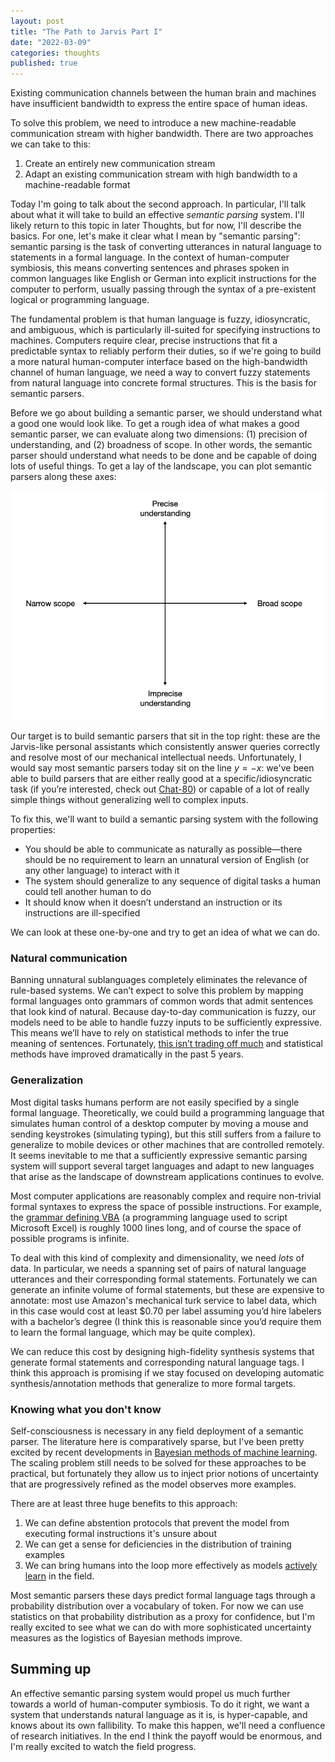 ```yaml
---
layout: post
title: "The Path to Jarvis Part I"
date: "2022-03-09"
categories: thoughts
published: true
---
```

Existing communication channels between the human brain and machines have insufficient bandwidth to express the entire space of human ideas.

To solve this problem, we need to introduce a new machine-readable communication stream with higher bandwidth. There are two approaches we can take to this:
1. Create an entirely new communication stream
2. Adapt an existing communication stream with high bandwidth to a machine-readable format

Today I'm going to talk about the second approach. In particular, I'll talk about what it will take to build an effective _semantic parsing_ system. I'll likely return to this topic in later Thoughts, but for now, I'll describe the basics. For one, let's make it clear what I mean by "semantic parsing": semantic parsing is the task of converting utterances in natural language to statements in a formal language. In the context of human-computer symbiosis, this means converting sentences and phrases spoken in common languages like English or German into explicit instructions for the computer to perform, usually passing through the syntax of a pre-existent logical or programming language.

The fundamental problem is that human language is fuzzy, idiosyncratic, and ambiguous, which is particularly ill-suited for specifying instructions to machines. Computers require clear, precise instructions that fit a predictable syntax to reliably perform their duties, so if we're going to build a more natural human-computer interface based on the high-bandwidth channel of human language, we need a way to convert fuzzy statements from natural language into concrete formal structures. This is the basis for semantic parsers.

Before we go about building a semantic parser, we should understand what a good one would look like. To get a rough idea of what makes a good semantic parser, we can evaluate along two dimensions: (1) precision of understanding, and (2) broadness of scope. In other words, the semantic parser should understand what needs to be done and be capable of doing lots of useful things. To get a lay of the landscape, you can plot semantic parsers along these axes:

![Dimensions](/assets/sempar-axes1.png)

Our target is to build semantic parsers that sit in the top right: these are the Jarvis-like personal assistants which consistently answer queries correctly and resolve most of our mechanical intellectual needs. Unfortunately, I would say most semantic parsers today sit on the line $y = -x$: we've been able to build parsers that are either really good at a specific/idiosyncratic task (if you’re interested, check out [Chat-80](https://www.nltk.org/howto/chat80.html)) or capable of a lot of really simple things without generalizing well to complex inputs.

To fix this, we'll want to build a semantic parsing system with the following properties:
* You should be able to communicate as naturally as possible—there should be no requirement to learn an unnatural version of English (or any other language) to interact with it
* The system should generalize to any sequence of digital tasks a human could tell another human to do
* It should know when it doesn’t understand an instruction or its instructions are ill-specified

We can look at these one-by-one and try to get an idea of what we can do.

### Natural communication

Banning unnatural sublanguages completely eliminates the relevance of rule-based systems. We can’t expect to solve this problem by mapping formal languages onto grammars of common words that admit sentences that look kind of natural. Because day-to-day communication is fuzzy, our models need to be able to handle fuzzy inputs to be sufficiently expressive. This means we’ll have to rely on statistical methods to infer the true meaning of sentences. Fortunately, [this isn’t trading off much](https://web.stanford.edu/~cgpotts/manuscripts/liang-potts-semantics.pdf) and statistical methods have improved dramatically in the past 5 years.

### Generalization

Most digital tasks humans perform are not easily specified by a single formal language. Theoretically, we could build a programming language that simulates human control of a desktop computer by moving a mouse and sending keystrokes (simulating typing), but this still suffers from a failure to generalize to mobile devices or other machines that are controlled remotely. It seems inevitable to me that a sufficiently expressive semantic parsing system will support several target languages and adapt to new languages that arise as the landscape of downstream applications continues to evolve.

Most computer applications are reasonably complex and require non-trivial formal syntaxes to express the space of possible instructions. For example, the [grammar defining VBA](https://github.com/antlr/grammars-v4/blob/master/vba/vba.g4) (a programming language used to script Microsoft Excel) is roughly 1000 lines long, and of course the space of possible programs is infinite.

To deal with this kind of complexity and dimensionality, we need _lots_ of data. In particular, we needs a spanning set of pairs of natural language utterances and their corresponding formal statements. Fortunately we can generate an infinite volume of formal statements, but these are expensive to annotate: most use Amazon's mechanical turk service to label data, which in this case would cost at least \$0.70 per label assuming you’d hire labelers with a bachelor’s degree (I think this is reasonable since you’d require them to learn the formal language, which may be quite complex).

We can reduce this cost by designing high-fidelity synthesis systems that generate formal statements and corresponding natural language tags. I think this approach is promising if we stay focused on developing automatic synthesis/annotation methods that generalize to more formal targets.

### Knowing what you don't know

Self-consciousness is necessary in any field deployment of a semantic parser. The literature here is comparatively sparse, but I've been pretty excited by recent developments in [Bayesian methods of machine learning](http://www.faqs.org/faqs/ai-faq/neural-nets/part3/section-7.html). The scaling problem still needs to be solved for these approaches to be practical, but fortunately they allow us to inject prior notions of uncertainty that are progressively refined as the model observes more examples.

There are at least three huge benefits to this approach:
1. We can define abstention protocols that prevent the model from executing formal instructions it's unsure about
2. We can get a sense for deficiencies in the distribution of training examples
3. We can bring humans into the loop more effectively as models [actively learn](https://en.wikipedia.org/wiki/Active_learning_(machine_learning)) in the field.

Most semantic parsers these days predict formal language tags through a probability distribution over a vocabulary of token. For now we can use statistics on that probability distribution as a proxy for confidence, but I'm really excited to see what we can do with more sophisticated uncertainty measures as the logistics of Bayesian methods improve.

## Summing up

An effective semantic parsing system would propel us much further towards a world of human-computer symbiosis. To do it right, we want a system that understands natural language as it is, is hyper-capable, and knows about its own fallibility. To make this happen, we'll need a confluence of research initiatives. In the end I think the payoff would be enormous, and I'm really excited to watch the field progress.